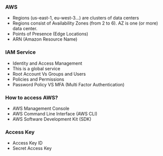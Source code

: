 ### AWS 
- Regions (us-east-1, eu-west-3...) are clusters of data centers
- Regions consist of Availability Zones (from 2 to 6). AZ is one (or more) data center.
- Points of Presence (Edge Locations)
- ARN (Amazon Resource Name)

### IAM Service
- Identity and Access Management
- This is a global service
- Root Account Vs Groups and Users
- Policies and Permissions
- Password Policy VS MFA (Multi Factor Authentication)

### How to access AWS?
- AWS Management Console
- AWS Command Line Interface (AWS CLI)
- AWS Software Development Kit (SDK)
 
### Access Key
- Access Key ID
- Secret Access Key












 
